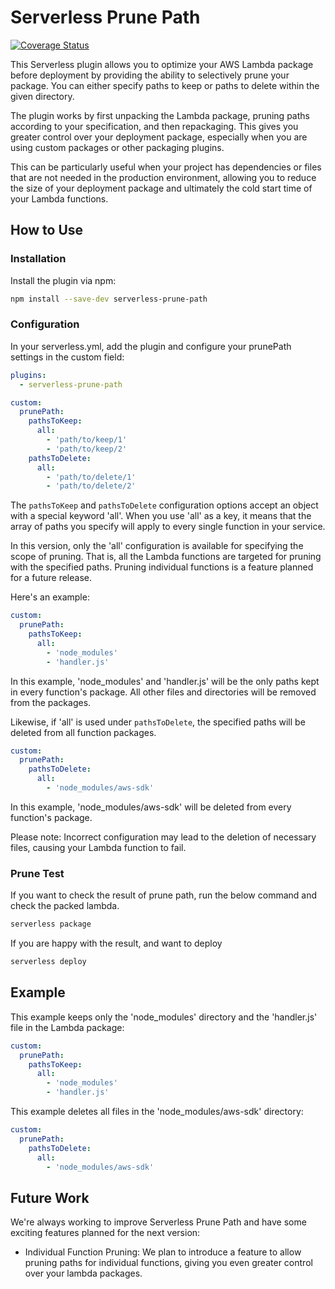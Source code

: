 
# Serverless Prune Path
[![Coverage Status](https://coveralls.io/repos/github/grit-coding/serverless-prune-path/badge.svg?branch=main)](https://coveralls.io/github/grit-coding/serverless-prune-path?branch=main)

This Serverless plugin allows you to optimize your AWS Lambda package before deployment by providing the ability to selectively prune your package. You can either specify paths to keep or paths to delete within the given directory.

The plugin works by first unpacking the Lambda package, pruning paths according to your specification, and then repackaging. This gives you greater control over your deployment package, especially when you are using custom packages or other packaging plugins.

This can be particularly useful when your project has dependencies or files that are not needed in the production environment, allowing you to reduce the size of your deployment package and ultimately the cold start time of your Lambda functions.

## How to Use

### Installation

Install the plugin via npm:
```bash
npm install --save-dev serverless-prune-path
```

### Configuration

In your serverless.yml, add the plugin and configure your prunePath settings in the custom field:

```yaml
plugins:
  - serverless-prune-path

custom:
  prunePath:
    pathsToKeep:
      all:
        - 'path/to/keep/1'
        - 'path/to/keep/2'
    pathsToDelete:
      all:
        - 'path/to/delete/1'
        - 'path/to/delete/2'
```

The `pathsToKeep` and `pathsToDelete` configuration options accept an object with a special keyword 'all'. When you use 'all' as a key, it means that the array of paths you specify will apply to every single function in your service.

In this version, only the 'all' configuration is available for specifying the scope of pruning. That is, all the Lambda functions are targeted for pruning with the specified paths. Pruning individual functions is a feature planned for a future release.

Here's an example:

```yaml
custom:
  prunePath:
    pathsToKeep:
      all:
        - 'node_modules'
        - 'handler.js'
```

In this example, 'node_modules' and 'handler.js' will be the only paths kept in every function's package. All other files and directories will be removed from the packages.

Likewise, if 'all' is used under `pathsToDelete`, the specified paths will be deleted from all function packages.

```yaml
custom:
  prunePath:
    pathsToDelete:
      all:
        - 'node_modules/aws-sdk'
```

In this example, 'node_modules/aws-sdk' will be deleted from every function's package.

Please note: Incorrect configuration may lead to the deletion of necessary files, causing your Lambda function to fail.

### Prune Test

If you want to check the result of prune path, run the below command and check the packed lambda.
```bash
serverless package
```
If you are happy with the result, and want to deploy 
```bash
serverless deploy
```

## Example

This example keeps only the 'node_modules' directory and the 'handler.js' file in the Lambda package:

```yaml
custom:
  prunePath:
    pathsToKeep:
      all:
        - 'node_modules'
        - 'handler.js'
```

This example deletes all files in the 'node_modules/aws-sdk' directory:

```yaml
custom:
  prunePath:
    pathsToDelete:
      all:
        - 'node_modules/aws-sdk'
```

## Future Work

We're always working to improve Serverless Prune Path and have some exciting features planned for the next version:

* Individual Function Pruning: We plan to introduce a feature to allow pruning paths for individual functions, giving you even greater control over your lambda packages.
